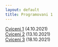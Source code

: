 ```yaml
---
layout: default
title: Programovani 1
---
```


[Cviceni 1](https://u.pcloud.link/publink/show?code=XZUSf6XZ9aRCpkBBJbQl3bAWPfnmmSG8M0Kk) (4.10.2021) <br>
[Cviceni 2](https://u.pcloud.link/publink/show?code=XZLbHEXZvIFsB6w65gbmnUpqawoVGyI2yNzy) (13.10.2021) <br>
[Cviceni 3](https://u.pcloud.link/publink/show?code=XZX26EXZ3aDq6yEEC2SVLXB5LoVhDYAfRz9k) (18.10.2021) <br>
